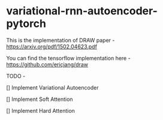 # variational-rnn-autoencoder-pytorch
This is the implementation of DRAW paper - https://arxiv.org/pdf/1502.04623.pdf

You can find the tensorflow implementation here - https://github.com/ericjang/draw

TODO - 

[] Implement Variational Autoencoder 

[] Implement Soft Attention

[] Implement Hard Attention